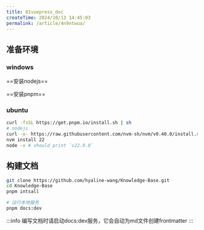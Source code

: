 ```yaml
---
title: 01vuepress_doc
createTime: 2024/10/13 14:45:03
permalink: /article/4n9ntwua/
---
```


## 准备环境
### windows
==安装nodejs==

==安装pnpm==

### ubuntu
```bash
curl -fsSL https://get.pnpm.io/install.sh | sh
# nodejs
curl -o- https://raw.githubusercontent.com/nvm-sh/nvm/v0.40.0/install.sh | bash
nvm install 22
node -v # should print `v22.9.0`
```
## 构建文档
```bash
git clone https://github.com/hyaline-wang/Knowledge-Base.git
cd Knowledge-Base
pnpm intsall 

# 运行本地服务
pnpm docs:dev
```

:::info 
编写文档时请启动docs:dev服务，它会自动为md文件创建frontmatter
:::
